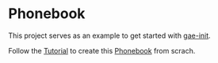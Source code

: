 Phonebook
=========

This project serves as an example to get started with 
[gae-init](https://gae-init.appspot.com).

Follow the [Tutorial](http://docs.gae-init.appspot.com/tutorial/) to create this
[Phonebook](http://phonebook.gae-init.appspot.com) from scrach.